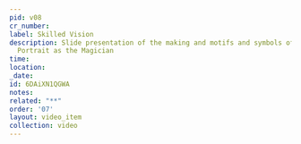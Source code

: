 ```yaml
---
pid: v08
cr_number: 
label: Skilled Vision
description: Slide presentation of the making and motifs and symbols of Untitled Self
  Portrait as the Magician
time: 
location: 
_date: 
id: 6DAiXN1QGWA
notes: 
related: "**"
order: '07'
layout: video_item
collection: video
---
```

